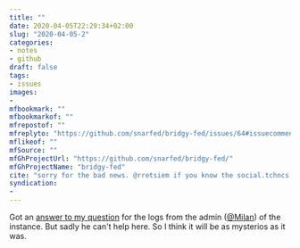 ```yaml
---
title: ""
date: 2020-04-05T22:29:34+02:00
slug: "2020-04-05-2"
categories:
- notes
- github
draft: false
tags:
- issues
images:
-
mfbookmark: ""
mfbookmarkof: ""
mfrepostof: ""
mfreplyto: "https://github.com/snarfed/bridgy-fed/issues/64#issuecomment-605541812"
mflikeof: ""
mfSource: ""
mfGhProjectUrl: "https://github.com/snarfed/bridgy-fed/"
mfGhProjectName: "bridgy-fed"
cite: "sorry for the bad news. @rretsiem if you know the social.tchncs.de admin(s), feel free to ask them for any related server logs from around this time, 2020-03-24 10:46:23 UTC, they might be able to help!"
syndication:
-
---
```



Got an [answer to my question](https://social.tchncs.de/@milan/103940848640254938) for the logs from the admin ([@Milan](https://social.tchncs.de/@milan)) of the instance. But sadly he can't help here. So I think it will be as mysterios as it was.
